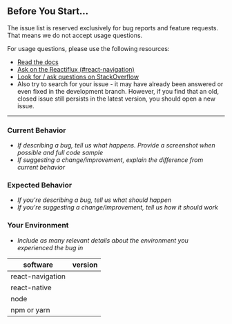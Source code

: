 ## Before You Start...
The issue list is reserved exclusively for bug reports and feature requests. That means we do not accept usage questions.

For usage questions, please use the following resources:

- [Read the docs](https://reactnavigation.org/)
- [Ask on the Reactiflux (#react-navigation)](https://discord.gg/reactiflux)
- [Look for / ask questions on StackOverflow](https://stackoverflow.com/questions/tagged/react-navigation)
- Also try to search for your issue - it may have already been answered or even fixed in the development branch. However, if you find that an old, closed issue still persists in the latest version, you should open a new issue.

---

### Current Behavior
- _If describing a bug, tell us what happens. Provide a screenshot when possible and full code sample_
- _If suggesting a change/improvement, explain the difference from current behavior_

### Expected Behavior
- _If you're describing a bug, tell us what should happen_
- _If you're suggesting a change/improvement, tell us how it should work_

### Your Environment
- _Include as many relevant details about the environment you experienced the bug in_

| software         | version
| ---------------- | -------
| react-navigation |
| react-native     |
| node             |
| npm or yarn      |
